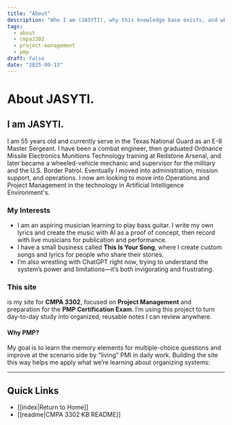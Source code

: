 ```yaml
---
title: "About"
description: "Who I am (JASYTI), why this knowledge base exists, and why I chose PMP as my single topic for CMPA 3302."
tags:
  - about
  - cmpa3302
  - project-management
  - pmp
draft: false
date: "2025-09-13"
---
```


# About JASYTI. 

## I am JASYTI.
I am 55 years old and currently serve in the Texas National Guard as an E-8 Master Sergeant. I have been a combat engineer, then graduated Ordnance Missile Electronics Munitions Technology training at Redstone Arsenal, and later became a wheeled-vehicle mechanic and supervisor for the military and the U.S. Border Patrol. Eventually I moved into administration, mission support, and operations. I now am looking to move into Operations and Project Management in the technology in Artificial Intelligence Environment's.

### My Interests
- I am an aspiring musician learning to play bass guitar. I write my own lyrics and create the music with AI as a proof of concept, then record with live musicians for publication and performance. 
- I have a small business called **This Is Your Song**, where I create custom songs and lyrics for people who share their stories. 
- I’m also wrestling with ChatGPT right now, trying to understand the system’s power and limitations—it’s both invigorating and frustrating.

### This site
is my site for **CMPA 3302**, focused on **Project Management** and preparation for the **PMP Certification Exam**. I’m using this project to turn day-to-day study into organized, reusable notes I can review anywhere.

#### Why PMP? 
My goal is to learn the memory elements for multiple-choice questions and improve at the scenario side by “living” PMI in daily work. Building the site this way helps me apply what we’re learning about organizing systems: 

---
## Quick Links
- [[index|Return to Home]]
- [[readme|CMPA 3302 KB README]]
